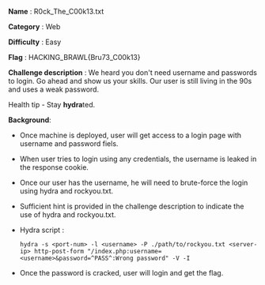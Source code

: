 **Name** : R0ck_The_C00k13.txt

**Category** : Web

**Difficulty** : Easy

**Flag** : HACKING_BRAWL{Bru73_C00k13}

**Challenge description** : 
We heard you don't need username and passwords to login. Go ahead and show us your skills. Our user is still living in the 90s and uses a weak password. 

Health tip - Stay **hydra**ted.

**Background**: 

+ Once machine is deployed, user will get access to a login page with username and password fiels.
+ When user tries to login using any credentials, the username is leaked in the response cookie.
+ Once our user has the username, he will need to brute-force the login using hydra and rockyou.txt. 
+ Sufficient hint is provided in the challenge description to indicate the use of hydra and rockyou.txt.
+ Hydra script :
  
   `hydra -s <port-num> -l <username> -P ./path/to/rockyou.txt <server-ip> http-post-form "/index.php:username=<username>&password=^PASS^:Wrong password" -V -I`

+ Once the password is cracked, user will login and get the flag.